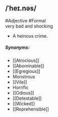 ## /ˈheɪ.nəs/  
#Adjective  #Formal  
very bad and shocking

- A heinous crime.

##### Synonyms:
- [[Atrocious]]
- [[Abominable]]
- [[Egregious]]
- Monstrous
- [[Vile]]
- Horrific
- [[Odious]]
- [[Detestable]]
- [[Wicked]]
- [[Reprehensible]]